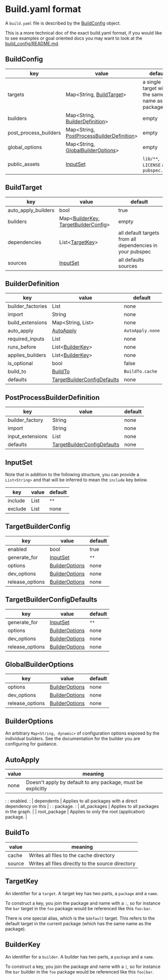 # Build.yaml format

A `build.yaml` file is described by the [BuildConfig](#buildconfig) object.

This is a more technical doc of the exact build.yaml format, if you would like
to see examples or goal oriented docs you may want to look at the
[build_config/README.md](../build_config/README.md).

## BuildConfig

key                   | value                                                                      | default
--------------------- | -------------------------------------------------------------------------- | -------
targets               | Map<String, [BuildTarget](#buildtarget)>                                   | a single target with the same name as the package
builders              | Map<String, [BuilderDefinition](#builderdefinition)>                       | empty
post_process_builders | Map<String, [PostProcessBuilderDefinition](#postprocessbuilderdefinition)> | empty
global_options        | Map<String, [GlobalBuilderOptions](#globalBuilderOptions)>                 | empty
public_assets         | [InputSet](#inputset)                                                      | `lib/**`, `LICENSE` and `pubspec.yaml`

## BuildTarget

key                 | value                                                                       | default
------------------- | --------------------------------------------------------------------------- | -------
auto_apply_builders | bool                                                                        | true
builders            | Map<[BuilderKey](#builderkey), [TargetBuilderConfig](#targetbuilderconfig)> | empty
dependencies        | List<[TargetKey](#targetkey)>                                               | all default targets from all dependencies in your pubspec
sources             | [InputSet](#inputset)                                                       | all defaults sources

## BuilderDefinition

key               | value                                                       | default
----------------- | ----------------------------------------------------------- | -------
builder_factories | List<String>                                                | none
import            | String                                                      | none
build_extensions  | Map<String, List<String>>                                   | none
auto_apply        | [AutoApply](#autoapply)                                     | `AutoApply.none`
required_inputs   | List<String>                                                | none
runs_before       | List<[BuilderKey](#builderkey)>                             | none
applies_builders  | List<[BuilderKey](#builderkey)>                             | none
is_optional       | bool                                                        | false
build_to          | [BuildTo](#buildto)                                         | `BuildTo.cache`
defaults          | [TargetBuilderConfigDefaults](#targetbuilderconfigdefaults) | none

## PostProcessBuilderDefinition

key              | value                                                       | default
---------------- | ----------------------------------------------------------- | -------
builder_factory  | String                                                      | none
import           | String                                                      | none
input_extensions | List<String>                                                | none
defaults         | [TargetBuilderConfigDefaults](#targetbuilderconfigdefaults) | none

## InputSet

Note that in addition to the following structure, you can provide a
`List<String>` and that will be inferred to mean the `include` key below.

key     | value        | default
------- | ------------ | -------
include | List<String> | `**`
exclude | List<String> | none

## TargetBuilderConfig

key             | value                             | default
--------------- | --------------------------------- | -------
enabled         | bool                              | true
generate_for    | [InputSet](#inputset)             | `**`
options         | [BuilderOptions](#builderoptions) | none
dev_options     | [BuilderOptions](#builderoptions) | none
release_options | [BuilderOptions](#builderoptions) | none

## TargetBuilderConfigDefaults

key             | value                             | default
--------------- | --------------------------------- | -------
generate_for    | [InputSet](#inputset)             | `**`
options         | [BuilderOptions](#builderoptions) | none
dev_options     | [BuilderOptions](#builderoptions) | none
release_options | [BuilderOptions](#builderoptions) | none

## GlobalBuilderOptions

key             | value                             | default
--------------- | --------------------------------- | -------
options         | [BuilderOptions](#builderoptions) | none
dev_options     | [BuilderOptions](#builderoptions) | none
release_options | [BuilderOptions](#builderoptions) | none

## BuilderOptions

An arbitrary `Map<String, dynamic>` of configuration options exposed by the
individual builders. See the documentation for the builder you are configuring
for guidance.

## AutoApply

| value        | meaning                                                     |
| ------------ | ----------------------------------------------------------- |
| none         | Doesn't apply by default to any package, must be explicitly |
:              : enabled.                                                    :
| dependents   | Applies to all packages with a direct dependency on this    |
:              : package.                                                    :
| all_packages | Applies to all packages in the graph.                       |
| root_package | Applies to only the root (application) package.             |

## BuildTo

value  | meaning
------ | -------------------------------------------------
cache  | Writes all files to the cache directory
source | Writes all files directly to the source directory

## TargetKey

An identifier for a `target`. A target key has two parts, a `package` and a
`name`.

To construct a key, you join the package and name with a `:`, so for instance
the `bar` target in the `foo` package would be referenced like this `foo:bar`.

There is one special alias, which is the `$default` target. This refers to the
default target in the current package (which has the same name as the package).

## BuilderKey

An identifier for a `builder`. A builder has two parts, a `package` and a
`name`.

To construct a key, you join the package and name with a `|`, so for instance
the `bar` builder in the `foo` package would be referenced like this `foo|bar`.
